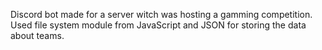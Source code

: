 Discord bot made for a server witch was hosting a gamming competition.
Used file system module from JavaScript and JSON for storing the data about teams.
